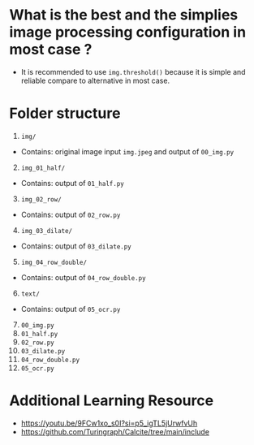 # What is the best and the simplies image processing configuration in most case ?

*   It is recommended to use `img.threshold()` because it is simple and reliable compare to alternative in most case.

# Folder structure

1.  `img/`
-   Contains: original image input `img.jpeg` and output of `00_img.py`
2.  `img_01_half/`
-   Contains: output of `01_half.py`
3.  `img_02_row/`
-   Contains: output of `02_row.py`
4.  `img_03_dilate/`
-   Contains: output of `03_dilate.py`
5.  `img_04_row_double/`
-   Contains: output of `04_row_double.py`
6.  `text/`
-   Contains: output of `05_ocr.py`
7.  `00_img.py`
8.  `01_half.py`
9.  `02_row.py`
10. `03_dilate.py`
11. `04_row_double.py`
12. `05_ocr.py`

# Additional Learning Resource

*   https://youtu.be/9FCw1xo_s0I?si=p5_igTL5jUrwfvUh
*   https://github.com/Turingraph/Calcite/tree/main/include
